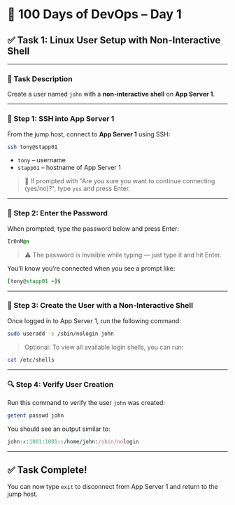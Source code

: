 # 🧪 100 Days of DevOps – Day 1  

## ✅ Task 1: Linux User Setup with Non-Interactive Shell

---

### 📝 Task Description

Create a user named `john` with a **non-interactive shell** on **App Server 1**.

---

### 🔁 Step 1: SSH into App Server 1
From the jump host, connect to **App Server 1** using SSH:

```bash
ssh tony@stapp01
```

- `tony` – username
- `stapp01` – hostname of App Server 1

> 📝 If prompted with "Are you sure you want to continue connecting (yes/no)?", type `yes` and press Enter.

---

### 🔐 Step 2: Enter the Password

When prompted, type the password below and press Enter:

```css
Ir0nM@n
```

> ⚠️ The password is invisible while typing — just type it and hit Enter.

You’ll know you’re connected when you see a prompt like:

```ruby
[tony@stapp01 ~]$
```

---

### 👤 Step 3: Create the User with a Non-Interactive Shell
Once logged in to App Server 1, run the following command:

```bash
sudo useradd -s /sbin/nologin john
```
> Optional: To view all available login shells, you can run:

```bash
cat /etc/shells
```

---

### 🔍 Step 4: Verify User Creation
Run this command to verify the user `john` was created:

```bash
getent passwd john
```

You should see an output similar to:

```ruby
john:x:1001:1001::/home/john:/sbin/nologin
```

---

## ✅ Task Complete!

You can now type `exit` to disconnect from App Server 1 and return to the jump host.



